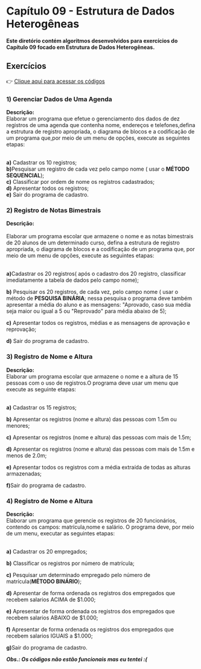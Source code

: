 <h1>Capítulo 09 - Estrutura de Dados Heterogêneas</h1>
<strong>Este diretório contém algoritmos desenvolvidos para exercícios do Capítulo 09  focado em Estrutura de Dados Heterogêneas.</strong>

<h2>Exercícios</h2>

👉 [Clique aqui para acessar os códigos](https://github.com/JulioCesarSantosdv/Logica-com-Algoritimos/tree/main/Cap%C3%ADtulo%2009%20-%20Estrutura%20de%20Dados%20Heterog%C3%AAneas)

<h3>1) Gerenciar Dados de Uma Agenda</h3>
<strong>Descrição:</strong><br>
Elaborar um programa que efetue o gerenciamento dos dados de dez registros de uma agenda que contenha nome, endereços e telefones,defina a estrutura de registro apropriada, o diagrama de blocos e a codificação de um programa que,por meio de um menu de opções, execute as seguintes etapas:<br><br>

<strong>a)</strong> Cadastrar os 10 registros;<br>
<strong>b)</strong>Pesquisar um registro de cada vez pelo campo nome ( usar o <strong>MÉTODO SEQUENCIAL</strong>);<br>
<strong>c)</strong> Classificar por ordem de nome os registros cadastrados;<br>
<strong>d)</strong> Apresentar todos os registros;<br>
<strong>e)</strong> Sair do programa de cadastro.<br>


<h3>2) Registro de Notas Bimestrais</h3>
<strong>Descrição:</strong><br><br>
Elaborar um programa escolar que armazene o nome e as notas bimestrais de 20 alunos de um determinado curso, defina a estrutura de registro apropriada, o diagrama de blocos e a codificação de um programa que, por meio de um menu de opções, execute as seguintes etapas:<br><br>

<strong>a)</strong>Cadastrar os 20 registros( após o cadastro dos 20 registro, classificar imediatamente a tabela de dados pelo campo nome);<br>

<strong>b)</strong> Pesquisar os 20 registros, de cada vez, pelo campo nome ( usar o método de <strong>PESQUISA BINÁRIA</strong>; nessa pesquisa o programa deve também apresentar a média do aluno e as mensagens: "Aprovado, caso sua média seja maior ou igual a 5 ou "Reprovado" para média abaixo de 5);<br>

<strong>c)</strong> Apresentar todos os registros, médias e as mensagens de aprovação e reprovação;<br>

<strong>d)</strong> Sair do programa de cadastro.<br>

<h3>3) Registro de Nome e Altura</h3>
<strong>Descrição:</strong><br>
Elaborar um programa escolar que armazene o nome e a altura de 15 pessoas com o uso de registros.O programa deve usar um menu que  execute as seguinte etapas:<br><br>

<strong>a)</strong> Cadastrar os 15 registros;<br>

<strong>b)</strong> Apresentar os registros (nome e altura) das pessoas com 1.5m ou menores;<br>

<strong>c)</strong> Apresentar os registros (nome e altura) das pessoas com mais de 1.5m;<br>

<strong>d)</strong> Apresentar os registros (nome e altura) das pessoas com mais de 1.5m e menos de 2.0m;<br>

<strong>e)</strong> Apresentar todos os registros com a média extraída de todas  as alturas armazenadas;<br>

<strong>f)</strong>Sair do programa de cadastro.<br>

<h3>4) Registro de Nome e Altura</h3>
<strong>Descrição:</strong><br>
Elaborar um programa que gerencie os registros de 20 funcionários, contendo os campos: matrícula,nome e salário. O programa deve, por meio de um menu, executar as seguintes etapas:<br><br>

<strong>a)</strong> Cadastrar os 20 empregados;<br>

<strong>b)</strong> Classificar os registros por número de matrícula;<br>

<strong>c)</strong> Pesquisar um determinado empregado pelo número de matrícula(<strong>MÉTODO BINÁRIO</strong>);<br>

<strong>d)</strong> Apresentar de forma ordenada os registros dos empregados que recebem salarios ACIMA de $1.000;<br>

<strong>e)</strong> Apresentar de forma ordenada os registros dos empregados que recebem salarios ABAIXO de $1.000;<br>

<strong>f)</strong> Apresentar de forma ordenada os registros dos empregados que recebem salarios IGUAIS a $1.000;<br>

<strong>g)</strong>Sair do programa de cadastro.<br>



<strong><i>Obs.: Os códigos não estão funcionais mas eu tentei :(</i></strong>

